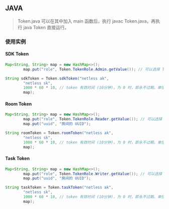## JAVA

> Token.java 可以在其中加入 main 函数后，执行 javac Token.java，再执行 java Token 直接运行。

### 使用实例

#### SDK Token

```java
Map<String, String> map = new HashMap<>();
        map.put("role", Token.TokenRole.Admin.getValue()); // 可以选择 TokenRole.Reader / TokenRole.Writer

String sdkToken = Token.sdkToken("netless ak",
        "netless sk",
        1000 * 60 * 10, // token 有效时间 (10分钟)，为 0 时，即永不过期。单位毫秒
        map);
```

#### Room Token

```java
Map<String, String> map = new HashMap<>();
        map.put("role", Token.TokenRole.Reader.getValue()); // 可以选择 TokenRole.Admin / TokenRole.Writer
        map.put("uuid", "房间的 UUID");

String roomToken = Token.roomToken("netless ak",
        "netless sk",
        1000 * 60 * 10, // token 有效时间 (10分钟)，为 0 时，即永不过期。单位毫秒
        map);
```

#### Task Token

```java
Map<String, String> map = new HashMap<>();
        map.put("role", Token.TokenRole.Writer.getValue()); // 可以选择 TokenRole.Reader / TokenRole.Admin
        map.put("uuid", "房间的 UUID");

String taskToken = Token.taskToken("netless ak",
        "netless sk",
        1000 * 60 * 10, // token 有效时间 (10分钟)，为 0 时，即永不过期。单位毫秒
        map);
```
